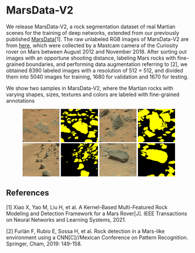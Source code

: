 # MarsData-V2
We release MarsData-V2, a rock segmentation dataset of real Martian scenes for the training of deep networks, extended from our previously published [MarsData](https://github.com/CVIR-Lab/MarsData)[1]. The raw unlabeled RGB images of MarsData-V2 are from [here](https://dominikschmidt.xyz/mars32k/), which were collected by a Mastcam camera of the Curiosity rover on Mars between August 2012 and November 2018. After sorting out images with an opportune shooting distance, labeling Mars rocks with fine-grained boundaries, and performing data augmentation referring to [2], we obtained 8390 labeled images with a resolution of 512 × 512, and divided them into 5040 images for training, 1680 for validation and 1670 for testing. 

We show two samples in MarsData-V2, where the Martian rocks with varying shapes, sizes, textures and colors are labeled with fine-grained annotations

<div align=center>
<img src="https://github.com/CVIR-Lab/MarsData/blob/MarsData-V2/samples/img_332.png" width="20%">
<img src="https://github.com/CVIR-Lab/MarsData/blob/MarsData-V2/samples/mask_332.png" width="20%">
<img src="https://github.com/CVIR-Lab/MarsData/blob/MarsData-V2/samples/img_336.png" width="20%">
<img src="https://github.com/CVIR-Lab/MarsData/blob/MarsData-V2/samples/mask_336.png" width="20%">
<img src="https://github.com/CVIR-Lab/MarsData/blob/MarsData-V2/samples/img_538.png" width="20%">
<img src="https://github.com/CVIR-Lab/MarsData/blob/MarsData-V2/samples/mask_538.png" width="20%">
<img src="https://github.com/CVIR-Lab/MarsData/blob/MarsData-V2/samples/img_1101.png" width="20%">
<img src="https://github.com/CVIR-Lab/MarsData/blob/MarsData-V2/samples/mask_1101.png" width="20%">
</div>


## References
[1] Xiao X, Yao M, Liu H, et al. A Kernel-Based Multi-Featured Rock Modeling and Detection Framework for a Mars Rover[J]. IEEE Transactions on Neural Networks and Learning Systems, 2021.

[2] Furlán F, Rubio E, Sossa H, et al. Rock detection in a Mars-like environment using a CNN[C]//Mexican Conference on Pattern Recognition. Springer, Cham, 2019: 149-158.
